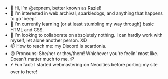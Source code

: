 - 👋 Hi, I’m @expnem, better known as Raziel!
- 👀 I’m interested in web archival, sparkledogs, and anything that happens to go 'beep'.
- 🌱 I’m currently learning (or at least stumbling my way through) basic HTML and CSS.
- 💞️ I’m looking to collaborate on absolutely nothing. I can hardly work with myself, let alone another person. XD
- 📫 How to reach me: my Discord is scardonia.
- 😄 Pronouns: She/her or they/them! Whichever you're feelin' most like. Doesn't matter much to me. :P
- ⚡ Fun fact: I started webmastering on Neocities before porting my site over to here!

<!---
expnem/expnem is a ✨ special ✨ repository because its `README.md` (this file) appears on your GitHub profile.
You can click the Preview link to take a look at your changes.
--->
